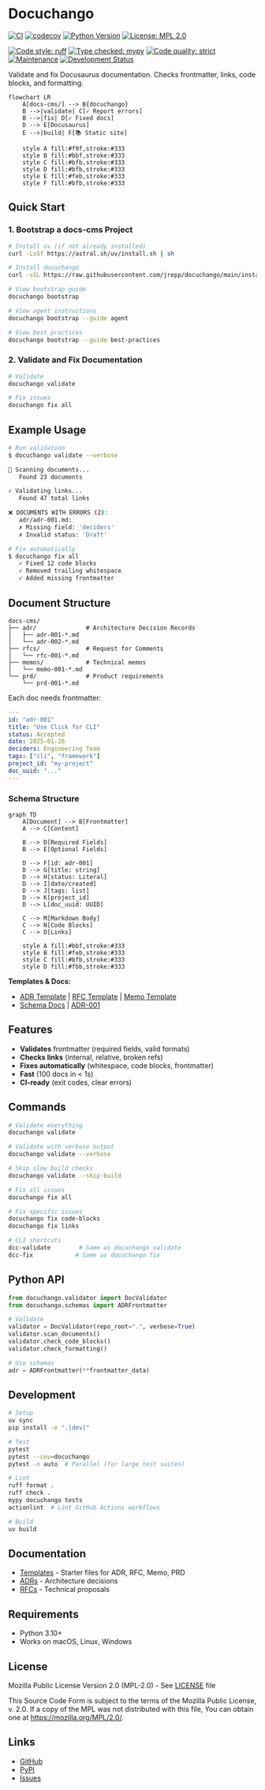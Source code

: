 # Docuchango

[![CI](https://github.com/jrepp/docuchango/workflows/CI/badge.svg)](https://github.com/jrepp/docuchango/actions)
[![codecov](https://codecov.io/gh/jrepp/docuchango/branch/main/graph/badge.svg)](https://codecov.io/gh/jrepp/docuchango)
[![Python Version](https://img.shields.io/badge/python-3.10%20%7C%203.11%20%7C%203.12%20%7C%203.13-blue)](https://www.python.org/downloads/)
[![License: MPL 2.0](https://img.shields.io/badge/License-MPL%202.0-brightgreen.svg)](https://opensource.org/licenses/MPL-2.0)

[![Code style: ruff](https://img.shields.io/badge/code%20style-ruff-000000.svg)](https://github.com/astral-sh/ruff)
[![Type checked: mypy](https://img.shields.io/badge/type%20checked-mypy-blue.svg)](http://mypy-lang.org/)
[![Code quality: strict](https://img.shields.io/badge/code%20quality-strict-brightgreen.svg)](pyproject.toml)
[![Maintenance](https://img.shields.io/badge/Maintained%3F-yes-green.svg)](https://github.com/jrepp/docuchango/graphs/commit-activity)
[![Development Status](https://img.shields.io/badge/status-beta-orange.svg)](https://github.com/jrepp/docuchango)

Validate and fix Docusaurus documentation. Checks frontmatter, links, code blocks, and formatting.

```mermaid
flowchart LR
    A[docs-cms/] --> B{docuchango}
    B -->|validate| C[✓ Report errors]
    B -->|fix| D[✓ Fixed docs]
    D --> E[Docusaurus]
    E -->|build| F[📚 Static site]

    style A fill:#f9f,stroke:#333
    style B fill:#bbf,stroke:#333
    style C fill:#bfb,stroke:#333
    style D fill:#bfb,stroke:#333
    style E fill:#feb,stroke:#333
    style F fill:#bfb,stroke:#333
```

## Quick Start

### 1. Bootstrap a docs-cms Project

```bash
# Install uv (if not already installed)
curl -LsSf https://astral.sh/uv/install.sh | sh

# Install docuchango
curl -sSL https://raw.githubusercontent.com/jrepp/docuchango/main/install.sh | bash

# View bootstrap guide
docuchango bootstrap

# View agent instructions
docuchango bootstrap --guide agent

# View best practices
docuchango bootstrap --guide best-practices
```

### 2. Validate and Fix Documentation

```bash
# Validate
docuchango validate

# Fix issues
docuchango fix all
```

## Example Usage

```bash
# Run validation
$ docuchango validate --verbose

📂 Scanning documents...
   Found 23 documents

✓ Validating links...
   Found 47 total links

❌ DOCUMENTS WITH ERRORS (2):
   adr/adr-001.md:
   ✗ Missing field: 'deciders'
   ✗ Invalid status: 'Draft'

# Fix automatically
$ docuchango fix all
   ✓ Fixed 12 code blocks
   ✓ Removed trailing whitespace
   ✓ Added missing frontmatter
```

## Document Structure

```text
docs-cms/
├── adr/              # Architecture Decision Records
│   ├── adr-001-*.md
│   └── adr-002-*.md
├── rfcs/             # Request for Comments
│   └── rfc-001-*.md
├── memos/            # Technical memos
│   └── memo-001-*.md
└── prd/              # Product requirements
    └── prd-001-*.md
```

Each doc needs frontmatter:
```yaml
---
id: "adr-001"
title: "Use Click for CLI"
status: Accepted
date: 2025-01-26
deciders: Engineering Team
tags: ["cli", "framework"]
project_id: "my-project"
doc_uuid: "..."
---
```

### Schema Structure

```mermaid
graph TD
    A[Document] --> B[Frontmatter]
    A --> C[Content]

    B --> D[Required Fields]
    B --> E[Optional Fields]

    D --> F[id: adr-001]
    D --> G[title: string]
    D --> H[status: Literal]
    D --> I[date/created]
    D --> J[tags: list]
    D --> K[project_id]
    D --> L[doc_uuid: UUID]

    C --> M[Markdown Body]
    C --> N[Code Blocks]
    C --> O[Links]

    style A fill:#bbf,stroke:#333
    style B fill:#feb,stroke:#333
    style C fill:#bfb,stroke:#333
    style D fill:#fbb,stroke:#333
```

**Templates & Docs:**
- [ADR Template](templates/adr-template.md) | [RFC Template](templates/rfc-template.md) | [Memo Template](templates/memo-template.md)
- [Schema Docs](docuchango/schemas.py) | [ADR-001](docs-cms/adr/adr-001-pydantic-schema-validation.md)

## Features

- **Validates** frontmatter (required fields, valid formats)
- **Checks links** (internal, relative, broken refs)
- **Fixes automatically** (whitespace, code blocks, frontmatter)
- **Fast** (100 docs in < 1s)
- **CI-ready** (exit codes, clear errors)

## Commands

```bash
# Validate everything
docuchango validate

# Validate with verbose output
docuchango validate --verbose

# Skip slow build checks
docuchango validate --skip-build

# Fix all issues
docuchango fix all

# Fix specific issues
docuchango fix code-blocks
docuchango fix links

# CLI shortcuts
dcc-validate        # Same as docuchango validate
dcc-fix            # Same as docuchango fix
```

## Python API

```python
from docuchango.validator import DocValidator
from docuchango.schemas import ADRFrontmatter

# Validate
validator = DocValidator(repo_root=".", verbose=True)
validator.scan_documents()
validator.check_code_blocks()
validator.check_formatting()

# Use schemas
adr = ADRFrontmatter(**frontmatter_data)
```

## Development

```bash
# Setup
uv sync
pip install -e ".[dev]"

# Test
pytest
pytest --cov=docuchango
pytest -n auto  # Parallel (for large test suites)

# Lint
ruff format .
ruff check .
mypy docuchango tests
actionlint  # Lint GitHub Actions workflows

# Build
uv build
```

## Documentation

- [Templates](templates/) - Starter files for ADR, RFC, Memo, PRD
- [ADRs](docs-cms/adr/) - Architecture decisions
- [RFCs](docs-cms/rfcs/) - Technical proposals

## Requirements

- Python 3.10+
- Works on macOS, Linux, Windows

## License

Mozilla Public License Version 2.0 (MPL-2.0) - See [LICENSE](LICENSE) file

This Source Code Form is subject to the terms of the Mozilla Public License, v. 2.0. If a copy of the MPL was not distributed with this file, You can obtain one at https://mozilla.org/MPL/2.0/.

## Links

- [GitHub](https://github.com/jrepp/docuchango)
- [PyPI](https://pypi.org/project/docuchango)
- [Issues](https://github.com/jrepp/docuchango/issues)

